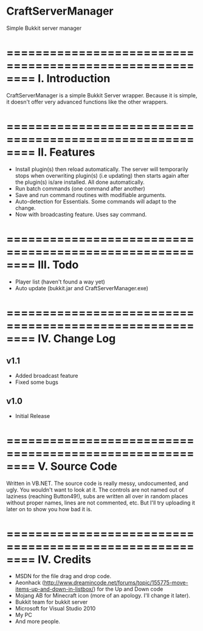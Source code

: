 CraftServerManager
==================

Simple Bukkit server manager

========================================================
I. Introduction
========================================================

CraftServerManager is a simple Bukkit Server wrapper. 
Because it is simple, it doesn't offer very advanced 
functions like the other wrappers.

========================================================
II. Features
========================================================

- Install plugin(s) then reload automatically. The server
  will temporarily stops when overwriting plugin(s) (i.e updating) then
  starts again after the plugin(s) is/are installed. All done automatically.
- Run batch commands (one command after another)
- Save and run command routines with modifiable arguments.
- Auto-detection for Essentials. Some commands will adapt to the change.
- Now with broadcasting feature. Uses say command.

========================================================
III. Todo
========================================================

- Player list (haven't found a way yet)
- Auto update (bukkit.jar and CraftServerManager.exe)

========================================================
IV. Change Log
========================================================

v1.1
-----
- Added broadcast feature
- Fixed some bugs

v1.0
-----
- Initial Release

========================================================
V. Source Code
========================================================

Written in VB.NET. The source code is really messy, undocumented, and ugly. You wouldn't want to look at it. The controls are not named out of laziness (reaching Button49!), subs are written all over in random places without proper names, lines are not commented, etc. But I'll try uploading it later on to show you how bad it is.

========================================================
IV. Credits
========================================================

- MSDN for the file drag and drop code.
- Aeonhack (http://www.dreamincode.net/forums/topic/155775-move-items-up-and-down-in-listbox/) for the Up and Down code
- Mojang AB for Minecraft icon (more of an apology. I'll change it later).
- Bukkit team for bukkit server
- Microsoft for Visual Studio 2010
- My PC
- And more people.
